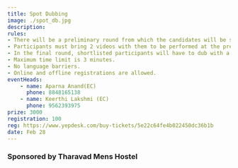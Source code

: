 ```yaml
---
title: Spot Dubbing
image: ./spot_db.jpg
description: 
rules: 
- There will be a preliminary round from which the candidates will be short listed. 
- Participants must bring 2 videos with them to be performed at the prelims. 
- In the final round, shortlisted participants will have to dub with a random video. 
- Maximum time limit is 3 minutes. 
- No language barriers. 
- Online and offline registrations are allowed.
eventHeads:
    - name: Aparna Anand(EC)
      phone: 8848165138
    - name: Keerthi Lakshmi (EC)
      phone: 9562393975
prize: 3000
registration: 100
reg: https://www.yepdesk.com/buy-tickets/5e22c64fe4b022450dc36b1b
date: Feb 28
---
```


### Sponsored by Tharavad Mens Hostel